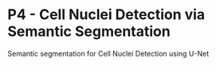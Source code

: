 # P4 - Cell Nuclei Detection via Semantic Segmentation
 Semantic segmentation for Cell Nuclei Detection using U-Net
